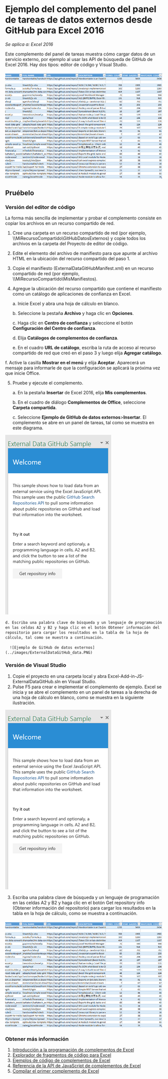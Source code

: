 # Ejemplo del complemento del panel de tareas de datos externos desde GitHub para Excel 2016

_Se aplica a: Excel 2016_

Este complemento del panel de tareas muestra cómo cargar datos de un servicio externo, por ejemplo al usar las API de búsqueda de GitHub de Excel 2016. Hay dos tipos: editor de código y Visual Studio.

![Ejemplo de GitHub de datos externos](../images/ExternalDataGitHub_data.PNG)

## Pruébelo
### Versión del editor de código

La forma más sencilla de implementar y probar el complemento consiste en copiar los archivos en un recurso compartido de red.

1.  Cree una carpeta en un recurso compartido de red (por ejemplo, \\\MiRecursoCompartido\GitHubDatosExternos) y copie todos los archivos en la carpeta del Proyecto de editor de código. 
2.  Edite el elemento <SourceLocation> del archivo de manifiesto para que apunte al archivo HTML en la ubicación del recurso compartido del paso 1. 
3.  Copie el manifiesto (ExternalDataGitHubManifest.xml) en un recurso compartido de red (por ejemplo, \\\MiRecursoCompartido\\MisManifiestos).
4.  Agregue la ubicación del recurso compartido que contiene el manifiesto como un catálogo de aplicaciones de confianza en Excel.

    a. Inicie Excel y abra una hoja de cálculo en blanco.  
    
    b. Seleccione la pestaña **Archivo** y haga clic en **Opciones**.
    
    c. Haga clic en **Centro de confianza** y seleccione el botón **Configuración del Centro de confianza**.
    
    d. Elija **Catálogos de complementos de confianza**.
    
    e. En el cuadro **URL de catálogo**, escriba la ruta de acceso al recurso compartido de red que creó en el paso 3 y luego elija **Agregar catálogo**.
    
   f. Active la casilla **Mostrar en el menú** y elija **Aceptar**. Aparecerá un mensaje para informarle de que la configuración se aplicará la próxima vez que inicie Office. 
        
5.  Pruebe y ejecute el complemento. 

    a. En la pestaña **Insertar** de Excel 2016, elija **Mis complementos**. 
    
    b. En el cuadro de diálogo **Complementos de Office**, seleccione **Carpeta compartida**.
    
    c. Seleccione **Ejemplo de GitHub de datos externos**>**Insertar**. El complemento se abre en un panel de tareas, tal como se muestra en este diagrama. 
      
   ![Ejemplo de GitHub de datos externos](../images/ExternalDataGitHub_taskpane.PNG) 

    d. Escriba una palabra clave de búsqueda y un lenguaje de programación en las celdas A2 y B2 y haga clic en el botón Obtener información del repositorio para cargar los resultados en la tabla de la hoja de cálculo, tal como se muestra a continuación.
    
      ![Ejemplo de GitHub de datos externos](../images/ExternalDataGitHub_data.PNG) 
    
### Versión de Visual Studio
1.  Copie el proyecto en una carpeta local y abra Excel-Add-in-JS-ExternalDataGitHub.sln en Visual Studio.
2.  Pulse F5 para crear e implementar el complemento de ejemplo. Excel se inicia y se abre el complemento en un panel de tareas a la derecha de una hoja de cálculo en blanco, como se muestra en la siguiente ilustración. 
        
  ![Ejemplo de GitHub de datos externos](../images/ExternalDataGitHub_taskpane.PNG) 

3.  Escriba una palabra clave de búsqueda y un lenguaje de programación en las celdas A2 y B2 y haga clic en el botón Get repository info (Obtener información del repositorio) para cargar los resultados en la tabla en la hoja de cálculo, como se muestra a continuación.

  ![Ejemplo de GitHub de datos externos](../images/ExternalDataGitHub_data.PNG) 


### Obtener más información

1.  [Introducción a la programación de complementos de Excel](https://github.com/OfficeDev/office-js-docs/blob/master/excel/excel-add-ins-programming-overview.md)
2.  [Explorador de fragmentos de código para Excel](http://officesnippetexplorer.azurewebsites.net/#/snippets/excel)
3.  [Ejemplos de código de complementos de Excel](https://github.com/OfficeDev/office-js-docs/blob/master/excel/excel-add-ins-code-samples.md) 
4.  [Referencia de la API de JavaScript de complementos de Excel](https://github.com/OfficeDev/office-js-docs/blob/master/excel/excel-add-ins-javascript-reference.md)
5.  [Compilar el primer complemento de Excel](https://github.com/OfficeDev/office-js-docs/blob/master/excel/build-your-first-excel-add-in.md)
